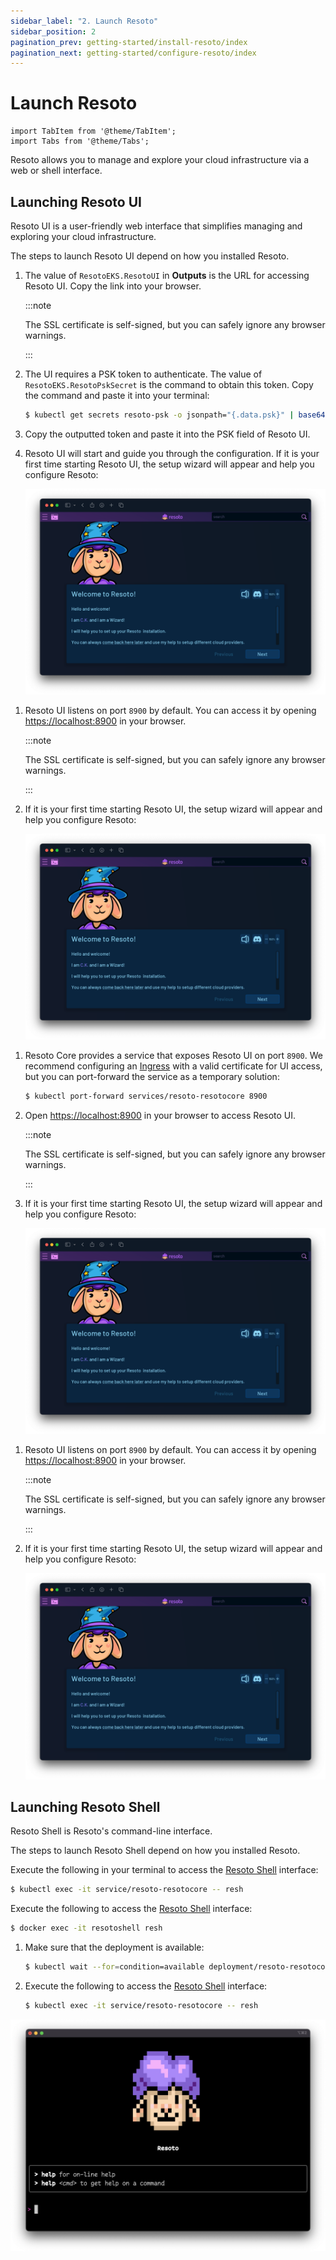 ```yaml
---
sidebar_label: "2. Launch Resoto"
sidebar_position: 2
pagination_prev: getting-started/install-resoto/index
pagination_next: getting-started/configure-resoto/index
---
```


# Launch Resoto

```mdx-code-block
import TabItem from '@theme/TabItem';
import Tabs from '@theme/Tabs';
```

Resoto allows you to manage and explore your cloud infrastructure via a web or shell interface.

## Launching Resoto UI

Resoto UI is a user-friendly web interface that simplifies managing and exploring your cloud infrastructure.

The steps to launch Resoto UI depend on how you installed Resoto.

<Tabs>
<TabItem value="aws" label="Amazon Web Services">

1. The value of `ResotoEKS.ResotoUI` in **Outputs** is the URL for accessing Resoto UI. Copy the link into your browser.

   :::note

   The SSL certificate is self-signed, but you can safely ignore any browser warnings.

   :::

2. The UI requires a PSK token to authenticate. The value of `ResotoEKS.ResotoPskSecret` is the command to obtain this token. Copy the command and paste it into your terminal:

   ```bash
   $ kubectl get secrets resoto-psk -o jsonpath="{.data.psk}" | base64 -d
   ```

3. Copy the outputted token and paste it into the PSK field of Resoto UI.

4. Resoto UI will start and guide you through the configuration. If it is your first time starting Resoto UI, the setup wizard will appear and help you configure Resoto:

   ![Screenshot of Resoto UI setup wizard](./img/resoto-ui.png)

</TabItem>
<TabItem value="docker" label="Docker">

1. Resoto UI listens on port `8900` by default. You can access it by opening <https://localhost:8900> in your browser.

   :::note

   The SSL certificate is self-signed, but you can safely ignore any browser warnings.

   :::

2. If it is your first time starting Resoto UI, the setup wizard will appear and help you configure Resoto:

   ![Screenshot of Resoto UI setup wizard](./img/resoto-ui.png)

</TabItem>
<TabItem value="kubernetes" label="Kubernetes">

1. Resoto Core provides a service that exposes Resoto UI on port `8900`. We recommend configuring an [Ingress](https://kubernetes.io/docs/concepts/services-networking/ingress) with a valid certificate for UI access, but you can port-forward the service as a temporary solution:

   ```bash
   $ kubectl port-forward services/resoto-resotocore 8900
   ```

2. Open <https://localhost:8900> in your browser to access Resoto UI.

   :::note

   The SSL certificate is self-signed, but you can safely ignore any browser warnings.

   :::

3. If it is your first time starting Resoto UI, the setup wizard will appear and help you configure Resoto:

   ![Screenshot of Resoto UI](./img/resoto-ui.png)

</TabItem>
<TabItem value="pip" label="pip">

1. Resoto UI listens on port `8900` by default. You can access it by opening <https://localhost:8900> in your browser.

   :::note

   The SSL certificate is self-signed, but you can safely ignore any browser warnings.

   :::

2. If it is your first time starting Resoto UI, the setup wizard will appear and help you configure Resoto:

   ![Screenshot of Resoto UI](./img/resoto-ui.png)

</TabItem>
</Tabs>

## Launching Resoto Shell

Resoto Shell is Resoto's command-line interface.

The steps to launch Resoto Shell depend on how you installed Resoto.

<Tabs>
<TabItem value="aws" label="Amazon Web Services">

Execute the following in your terminal to access the [Resoto Shell](../../reference/components/shell.md) interface:

```bash
$ kubectl exec -it service/resoto-resotocore -- resh
```

</TabItem>
<TabItem value="docker" label="Docker">

Execute the following to access the [Resoto Shell](../../reference/components/shell.md) interface:

```bash
$ docker exec -it resotoshell resh
```

</TabItem>
<TabItem value="kubernetes" label="Kubernetes">

1. Make sure that the deployment is available:

   ```bash
   $ kubectl wait --for=condition=available deployment/resoto-resotocore
   ```

2. Execute the following to access the [Resoto Shell](../../reference/components/shell.md) interface:

   ```bash
   $ kubectl exec -it service/resoto-resotocore -- resh
   ```

</TabItem>
<TabItem value="pip" label="pip">

</TabItem>
</Tabs>

![Resoto Shell](./img/resoto-shell.png)
